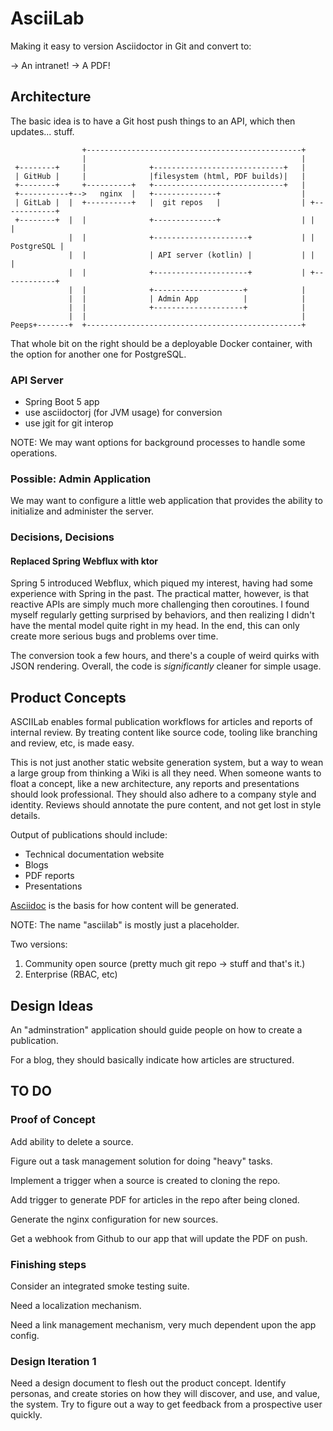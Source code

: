 # AsciiLab

Making it easy to version Asciidoctor in Git and convert to:

-> An intranet!
-> A PDF!


## Architecture

The basic idea is to have a Git host push things to an API, which then updates... stuff.

                    +------------------------------------------------+
                    |                                                |
     +--------+     |              +-----------------------------+   |
     | GitHub |     |              |filesystem (html, PDF builds)|   |
     +--------+     +----------+   +-----------------------------+   |
     +-----------+-->   nginx  |   +--------------+                  |
     | GitLab |  |  +----------+   |  git repos   |                  | +------------+
     +--------+  |  |              +--------------+                  | |            |
                 |  |              +---------------------+           | | PostgreSQL |
                 |  |              | API server (kotlin) |           | |            |
                 |  |              +---------------------+           | +------------+
                 |  |              +--------------------+            |
                 |  |              | Admin App          |            |  
                 |  |              +--------------------+            |
                 |  |                                                |
    Peeps+-------+  +------------------------------------------------+

That whole bit on the right should be a deployable Docker container, with the option for another one for PostgreSQL.

### API Server

- Spring Boot 5 app
- use asciidoctorj (for JVM usage) for conversion
- use jgit for git interop

NOTE: We may want options for background processes to handle some operations.

### Possible: Admin Application

We may want to configure a little web application that provides the ability to initialize and administer the server. 


### Decisions, Decisions

#### Replaced Spring Webflux with ktor

Spring 5 introduced Webflux, which piqued my interest, having had some experience with Spring in the past.
The practical matter, however, is that reactive APIs are simply much more challenging then coroutines.
I found myself regularly getting surprised by behaviors, and then realizing I didn't have the mental model quite right in my head.
In the end, this can only create more serious bugs and problems over time.

The conversion took a few hours, and there's a couple of weird quirks with JSON rendering.
Overall, the code is _significantly_ cleaner for simple usage.


## Product Concepts

ASCIILab enables formal publication workflows for articles and reports of internal review.
By treating content like source code, tooling like branching and review, etc, is made easy.

This is not just another static website generation system, but a way to wean a large group from thinking a Wiki is all they need.
When someone wants to float a concept, like a new architecture, any reports and presentations should look professional.
They should also adhere to a company style and identity.
Reviews should annotate the pure content, and not get lost in style details.

Output of publications should include:

- Technical documentation website
- Blogs
- PDF reports
- Presentations

[Asciidoc](https://asciidoc.org) is the basis for how content will be generated.

NOTE: The name "asciilab" is mostly just a placeholder.

Two versions:

1. Community open source (pretty much git repo -> stuff and that's it.)
2. Enterprise (RBAC, etc)


## Design Ideas

An "adminstration" application should guide people on how to create a publication.

For a blog, they should basically indicate how articles are structured.


## TO DO

### Proof of Concept

Add ability to delete a source. 

Figure out a task management solution for doing "heavy" tasks.

Implement a trigger when a source is created to cloning the repo.

Add trigger to generate PDF for articles in the repo after being cloned.

Generate the nginx configuration for new sources.

Get a webhook from Github to our app that will update the PDF on push.


### Finishing steps

Consider an integrated smoke testing suite.

Need a localization mechanism.

Need a link management mechanism, very much dependent upon the app config.


### Design Iteration 1

Need a design document to flesh out the product concept.
Identify personas, and create stories on how they will discover, and use, and value, the system.
Try to figure out a way to get feedback from a prospective user quickly.




